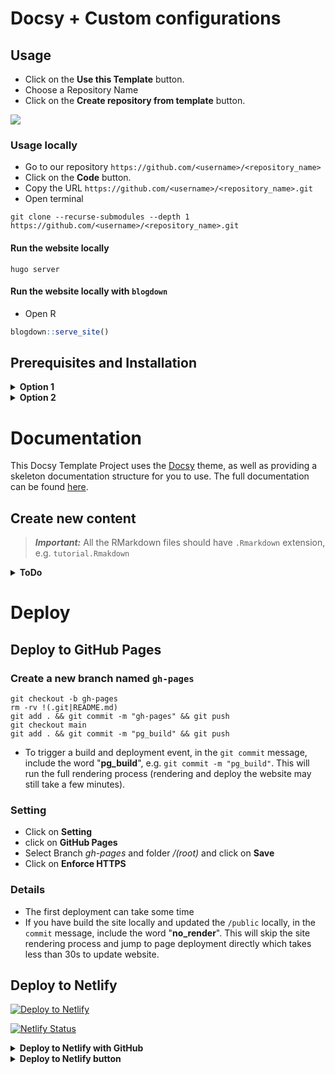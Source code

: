 # Docsy + Custom configurations

## Usage

* Click on the **Use this Template** button.
* Choose a Repository Name
* Click on the **Create repository from template** button.

![](https://raw.githubusercontent.com/dcassol/images/main/usetemplte.gif)

### Usage locally

* Go to our repository `https://github.com/<username>/<repository_name>`
* Click on the **Code** button.
* Copy the URL `https://github.com/<username>/<repository_name>.git`
* Open terminal 

```
git clone --recurse-submodules --depth 1 https://github.com/<username>/<repository_name>.git
```

#### Run the website locally

```
hugo server
```

#### Run the website locally with `blogdown`

* Open R

```r
blogdown::serve_site()
```

## Prerequisites and Installation

</details>

<details>
<summary><b>
Option 1
</b></summary

### Install [Hugo](https://github.com/gohugoio/hugo/releases)

You need a recent extended version (we recommend version 0.79.0 or later) of Hugo 
to do local builds and previews of sites that use Docsy.

```
wget https://github.com/gohugoio/hugo/releases/download/v0.79.0/hugo_extended_0.79.0_Linux-64bit.deb
sudo dpkg -i  hugo_extended_0.79.0_Linux-64bit.deb 
hugo version
```

For `Windows` and `macOS` please see instructions [here](https://www.docsy.dev/docs/getting-started/). 

### Install PostCSS

To build or update your site’s CSS resources, you also need PostCSS to create the final assets. If you need to install it, you must have a recent version of NodeJS installed on your machine so you can use npm, the Node package manager. By default npm installs tools under the directory where you run npm install:

```
sudo npm install -D autoprefixer
sudo npm install -D postcss-cli
```

Starting in [version 8](https://github.com/postcss/postcss-cli/blob/master/CHANGELOG.md) of `postcss-cli`, you must also separately install postcss:

```
sudo npm install -D postcss
```

</details>

</details>

<details>
<summary><b>
Option 2
</b></summary

### Install `blogdown`

```r
remotes::install_git('rstudio/blogdown')
blogdown::install_hugo(extended = TRUE)
```

</details>


# Documentation

This Docsy Template Project uses the [Docsy](https://github.com/google/docsy) theme, as well as providing a skeleton documentation structure for you to use. The full documentation can be found [here](https://www.docsy.dev/docs/deployment/).

## Create new content

> **_Important:_** All the RMarkdown files should have `.Rmarkdown` extension, e.g. `tutorial.Rmakdown`


<details>
<summary><b>
ToDo
</b></summary

* Add documentation for the custom configuration.

</details>

# Deploy

## Deploy to GitHub Pages

### Create a new branch named `gh-pages`

```
git checkout -b gh-pages
rm -rv !(.git|README.md)
git add . && git commit -m "gh-pages" && git push
git checkout main
git add . && git commit -m "pg_build" && git push
```
* To trigger a build and deployment event, in the `git commit` message, include the word "**pg_build**", e.g. `git commit -m "pg_build"`. This will run the full rendering process (rendering and deploy the website may still take a few minutes).

### Setting 

* Click on **Setting**
* click on **GitHub Pages** 
* Select Branch *gh-pages* and folder */(root)* and click on **Save**
* Click on **Enforce HTTPS** 

### Details

* The first deployment can take some time
* If you have build the site locally and updated the `/public` locally, in the `commit` message, 
include the word "**no_render**". This will skip the site rendering process and
jump to page deployment directly which takes less than 30s to update website.
 
## Deploy to Netlify

[![Deploy to Netlify](https://www.netlify.com/img/deploy/button.svg)](https://app.netlify.com/start/deploy?repository=https://github.com/dcassol/docsy_original)

[![Netlify Status](https://api.netlify.com/api/v1/badges/e31739dd-9d43-4391-8f4a-9884495f8706/deploy-status)](https://app.netlify.com/sites/docsy-spr/deploys)

<details>
<summary><b>
Deploy to Netlify with GitHub
</b></summary

Click on the button above and follow these instructions:

* Go online to [Netlify.com](https://www.netlify.com/).
* Click on the **Sign Up** button.
* It is recommended to sign up using your existing GitHub account, so select **GitHub**, and click to **Authorize Netlify**.
* Click on the **New site from Git** button.
* Click on the **GitHub** button.
* Select the repository you just created it.
* Click on **Show advanced** and then **New Variable**:
  * Specify `HUGO_VERSION` as the **Key** for the new variable, and `0.79.0` for the **Value**.
* Click on **Deploy site**.

</details>

<details>
<summary><b>
Deploy to Netlify button
</b></summary

> **_NOTE:_** At the moment, the button application is not cloning the content of the repository.

Click on the button above and follow these instructions:

* Click **Connect to GitHub**
* Enter **Login** and **Password**
* Choose Repository Name and **Save & Deploy**

</details>
